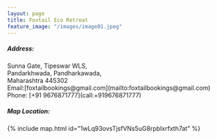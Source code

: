 ```yaml
---
layout: page
title: Foxtail Eco Retreat
feature_image: "/images/image01.jpeg"
---
```






##### Address:

<span>
Sunna Gate, Tipeswar WLS,<br />
Pandarkhwada, Pandharkawada, <br />
Maharashtra 445302 <br />
Email:[foxtailbookings@gmail.com](mailto:foxtailbookings@gmail.com)<br />
Phone: [+91 9676871777](call:+919676871777)<br />
</span>

##### Map Location:

{% include map.html id="1wLq93ovsTjsfVNs5uG8rpbIxrfxth7at" %}


